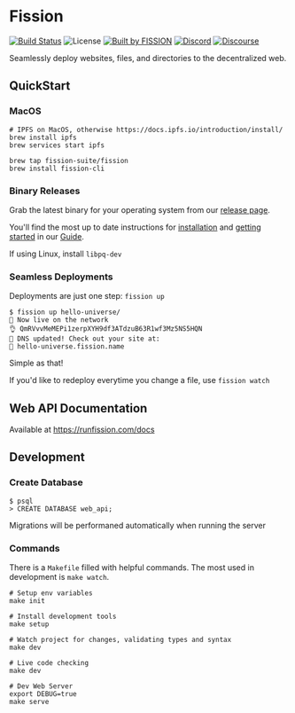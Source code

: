 # Fission

[![Build Status](https://travis-ci.org/fission-suite/web-api.svg?branch=master)](https://travis-ci.org/fission-suite/web-api)
![License](https://img.shields.io/github/license/fission-suite/cli)
[![Built by FISSION](https://img.shields.io/badge/⌘-Built_by_FISSION-purple.svg)](https://fission.codes)
[![Discord](https://img.shields.io/discord/478735028319158273.svg)](https://fission.codes/discord)
[![Discourse](https://img.shields.io/discourse/https/talk.fission.codes/topics)](https://talk.fission.codes)

Seamlessly deploy websites, files, and directories to the decentralized web. 

## QuickStart

### MacOS

```shell
# IPFS on MacOS, otherwise https://docs.ipfs.io/introduction/install/
brew install ipfs
brew services start ipfs

brew tap fission-suite/fission
brew install fission-cli
```

### Binary Releases

Grab the latest binary for your operating system from our [release page](https://github.com/fission/fission/releases).

You'll find the most up to date instructions for [installation](https://guide.fission.codes/installation) and [getting started](https://guide.fission.codes/getting-started) in our [Guide](https://guide.fission.codes/).

If using Linux, install `libpq-dev`

### Seamless Deployments
Deployments are just one step: `fission up`


```
$ fission up hello-universe/
🚀 Now live on the network
👌 QmRVvvMeMEPi1zerpXYH9df3ATdzuB63R1wf3Mz5NS5HQN
📝 DNS updated! Check out your site at:
🔗 hello-universe.fission.name
```

Simple as that!

If you'd like to redeploy everytime you change a file, use `fission watch`

## Web API Documentation

Available at https://runfission.com/docs

## Development

### Create Database

```shell
$ psql
> CREATE DATABASE web_api;

```

Migrations will be performaned automatically when running the server

### Commands

There is a `Makefile` filled with helpful commands. The most used in development is `make watch`.

```shell
# Setup env variables
make init

# Install development tools
make setup

# Watch project for changes, validating types and syntax
make dev

# Live code checking
make dev

# Dev Web Server
export DEBUG=true
make serve
```

